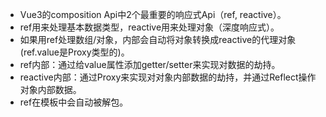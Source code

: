 * Vue3的composition Api中2个最重要的响应式Api（ref, reactive）。
* ref用来处理基本数据类型，reactive用来处理对象（深度响应式）。
* 如果用ref处理数组/对象，内部会自动将对象转换成reactive的代理对象(ref.value是Proxy类型的)。
* ref内部：通过给value属性添加getter/setter来实现对数据的劫持。
* reactive内部：通过Proxy来实现对对象内部数据的劫持，并通过Reflect操作对象内部数据。
* ref在模板中会自动被解包。

